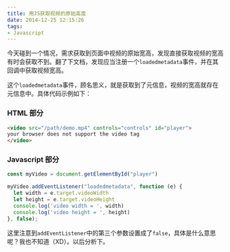 ```yaml
---
title: 用JS获取视频的原始高度
date: 2014-12-25 12:15:26
tags:
- Javascript
---
```


今天碰到一个情况，需求获取到页面中视频的原始宽高，发现直接获取视频的宽高有时会获取不到。翻了下文档，发现应当注册一个`loadedmetadata`事件，并在其回调中获取视频宽高。

这个`loadedmetadata`事件，顾名思义，就是获取到了元信息，视频的宽高就存在元信息中。具体代码示例如下：

### HTML 部分
```html
<video src="/path/demo.mp4" controls="controls" id="player">
your browser does not support the video tag
</video>
```

### Javascript 部分
```javascript
const myVideo = document.getElementById("player")

myVideo.addEventListener("loadedmetadata", function (e) {
  let width = e.target.videoWidth
  let height = e.target.videoHeight
  console.log('video width = ', width)
  console.log('video height = ', height)
}, false);
```
这里注意到`addEventListener`中的第三个参数设置成了`false`，具体是什么意思呢？我也不知道（XD）。以后分析下。
